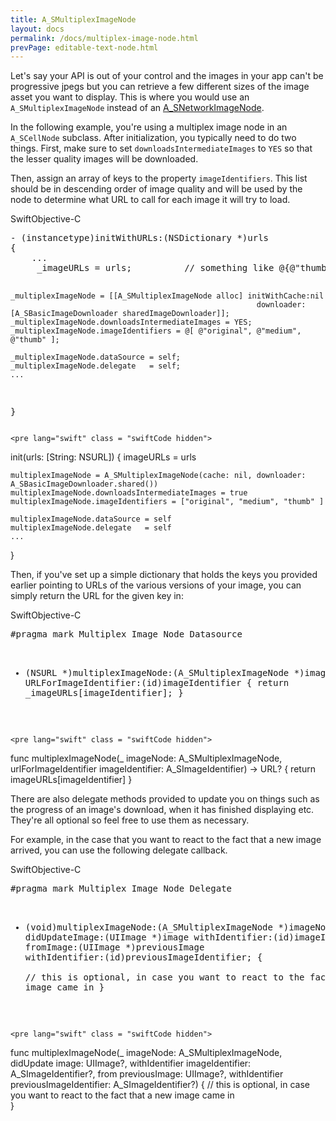```yaml
---
title: A_SMultiplexImageNode
layout: docs
permalink: /docs/multiplex-image-node.html
prevPage: editable-text-node.html
---
```


Let's say your API is out of your control and the images in your app can't be progressive jpegs but you can retrieve a few different sizes of the image asset you want to display. This is where you would use an `A_SMultiplexImageNode` instead of an <a href = "/docs/network-image-node.html">A_SNetworkImageNode</a>.

In the following example, you're using a multiplex image node in an `A_SCellNode` subclass.  After initialization, you typically need to do two things.  First, make sure to set `downloadsIntermediateImages` to `YES` so that the lesser quality images will be downloaded.  

Then, assign an array of keys to the property `imageIdentifiers`.  This list should be in descending order of image quality and will be used by the node to determine what URL to call for each image it will try to load.

<div class = "highlight-group">
<span class="language-toggle"><a data-lang="swift" class="swiftButton">Swift</a><a data-lang="objective-c" class = "active objcButton">Objective-C</a></span>

<div class = "code">
    <pre lang="objc" class="objcCode">
- (instancetype)initWithURLs:(NSDictionary *)urls
{
    ...
     _imageURLs = urls;          // something like @{@"thumb": "/smallImageUrl", @"medium": ...}

    _multiplexImageNode = [[A_SMultiplexImageNode alloc] initWithCache:nil 
                                                           downloader:[A_SBasicImageDownloader sharedImageDownloader]];
    _multiplexImageNode.downloadsIntermediateImages = YES;
    _multiplexImageNode.imageIdentifiers = @[ @"original", @"medium", @"thumb" ];

    _multiplexImageNode.dataSource = self;
    _multiplexImageNode.delegate   = self;
    ...
}
    </pre>

    <pre lang="swift" class = "swiftCode hidden">

init(urls: [String: NSURL]) {
    imageURLs = urls

    multiplexImageNode = A_SMultiplexImageNode(cache: nil, downloader: A_SBasicImageDownloader.shared())
    multiplexImageNode.downloadsIntermediateImages = true
    multiplexImageNode.imageIdentifiers = ["original", "medium", "thumb" ]

    multiplexImageNode.dataSource = self
    multiplexImageNode.delegate   = self
    ...
}
    </pre>
</div>
</div>


Then, if you've set up a simple dictionary that holds the keys you provided earlier pointing to URLs of the various versions of your image, you can simply return the URL for the given key in:

<div class = "highlight-group">
<span class="language-toggle"><a data-lang="swift" class="swiftButton">Swift</a><a data-lang="objective-c" class = "active objcButton">Objective-C</a></span>

<div class = "code">
    <pre lang="objc" class="objcCode">
#pragma mark Multiplex Image Node Datasource

- (NSURL *)multiplexImageNode:(A_SMultiplexImageNode *)imageNode 
        URLForImageIdentifier:(id)imageIdentifier
{
    return _imageURLs[imageIdentifier];
}
</pre>

    <pre lang="swift" class = "swiftCode hidden">
func multiplexImageNode(_ imageNode: A_SMultiplexImageNode, urlForImageIdentifier imageIdentifier: A_SImageIdentifier) -> URL? {
    return imageURLs[imageIdentifier]
}
</pre>
</div>
</div>

There are also delegate methods provided to update you on things such as the progress of an image's download, when it has finished displaying etc.  They're all optional so feel free to use them as necessary.  

For example, in the case that you want to react to the fact that a new image arrived, you can use the following delegate callback.

<div class = "highlight-group">
<span class="language-toggle"><a data-lang="swift" class="swiftButton">Swift</a><a data-lang="objective-c" class = "active objcButton">Objective-C</a></span>

<div class = "code">
    <pre lang="objc" class="objcCode">
#pragma mark Multiplex Image Node Delegate

- (void)multiplexImageNode:(A_SMultiplexImageNode *)imageNode 
            didUpdateImage:(UIImage *)image 
            withIdentifier:(id)imageIdentifier 
                 fromImage:(UIImage *)previousImage 
            withIdentifier:(id)previousImageIdentifier;
{    
        // this is optional, in case you want to react to the fact that a new image came in
}
</pre>

    <pre lang="swift" class = "swiftCode hidden">
func multiplexImageNode(_ imageNode: A_SMultiplexImageNode,
                        didUpdate image: UIImage?,
                        withIdentifier imageIdentifier: A_SImageIdentifier?,
                        from previousImage: UIImage?,
                        withIdentifier previousImageIdentifier: A_SImageIdentifier?) {
    // this is optional, in case you want to react to the fact that a new image came in   
}
</pre>
</div>
</div>

